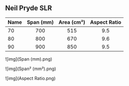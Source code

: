 ## Neil Pryde SLR

| Name | Span (mm) | Area (cm²) | Aspect Ratio |
| ---- | :-------: | :--------: | :----------: |
| 70 | 700 | 515 | 9.5 |
| 80 | 800 | 670 | 9.6 |
| 90 | 900 | 850 | 9.5 |

![img](Span (mm).png)

![img](Span² (mm²).png)

![img](Aspect Ratio.png)
